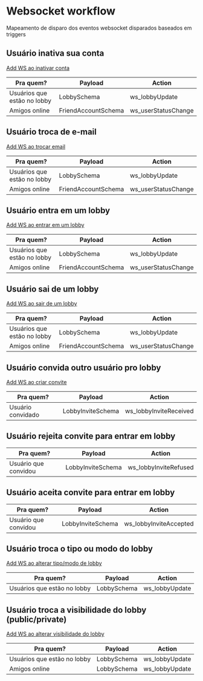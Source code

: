 # Websocket workflow

Mapeamento de disparo dos eventos websocket disparados baseados em triggers

## Usuário inativa sua conta

[Add WS ao inativar conta](https://github.com/3C-gg/reload-backend/issues/62)

| Pra quem?                   | Payload             | Action              |
| --------------------------- | ------------------- | ------------------- |
| Usuários que estão no lobby | LobbySchema         | ws_lobbyUpdate      |
| Amigos online               | FriendAccountSchema | ws_userStatusChange |

## Usuário troca de e-mail

[Add WS ao trocar email](https://github.com/3C-gg/reload-backend/issues/70)

| Pra quem?                   | Payload             | Action              |
| --------------------------- | ------------------- | ------------------- |
| Usuários que estão no lobby | LobbySchema         | ws_lobbyUpdate      |
| Amigos online               | FriendAccountSchema | ws_userStatusChange |

## Usuário entra em um lobby

[Add WS ao entrar em um lobby](https://github.com/3C-gg/reload-backend/issues/71)

| Pra quem?                   | Payload             | Action              |
| --------------------------- | ------------------- | ------------------- |
| Usuários que estão no lobby | LobbySchema         | ws_lobbyUpdate      |
| Amigos online               | FriendAccountSchema | ws_userStatusChange |

## Usuário sai de um lobby

[Add WS ao sair de um lobby](https://github.com/3C-gg/reload-backend/issues/72)

| Pra quem?                   | Payload             | Action              |
| --------------------------- | ------------------- | ------------------- |
| Usuários que estão no lobby | LobbySchema         | ws_lobbyUpdate      |
| Amigos online               | FriendAccountSchema | ws_userStatusChange |

## Usuário convida outro usuário pro lobby

[Add WS ao criar convite](https://github.com/3C-gg/reload-backend/issues/73)

| Pra quem?         | Payload           | Action                 |
| ----------------- | ----------------- | ---------------------- |
| Usuário convidado | LobbyInviteSchema | ws_lobbyInviteReceived |

## Usuário rejeita convite para entrar em lobby

| Pra quem?            | Payload           | Action                |
| -------------------- | ----------------- | --------------------- |
| Usuário que convidou | LobbyInviteSchema | ws_lobbyInviteRefused |

## Usuário aceita convite para entrar em lobby

| Pra quem?            | Payload           | Action                 |
| -------------------- | ----------------- | ---------------------- |
| Usuário que convidou | LobbyInviteSchema | ws_lobbyInviteAccepted |

## Usuário troca o tipo ou modo do lobby

[Add WS ao alterar tipo/modo de lobby](https://github.com/3C-gg/reload-backend/issues/74)

| Pra quem?                   | Payload     | Action         |
| --------------------------- | ----------- | -------------- |
| Usuários que estão no lobby | LobbySchema | ws_lobbyUpdate |

## Usuário troca a visibilidade do lobby (public/private)

[Add WS ao alterar visibilidade do lobby](https://github.com/3C-gg/reload-backend/issues/75)

| Pra quem?                   | Payload     | Action         |
| --------------------------- | ----------- | -------------- |
| Usuários que estão no lobby | LobbySchema | ws_lobbyUpdate |
| Amigos online               | LobbySchema | ws_lobbyUpdate |
